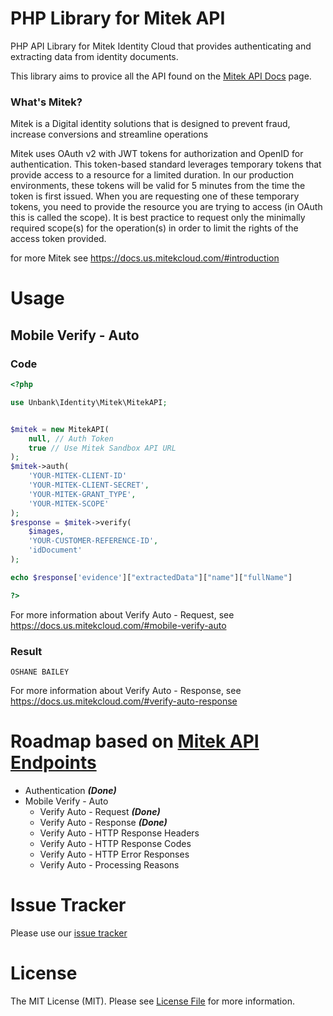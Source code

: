 # PHP Library for Mitek API
PHP API Library for Mitek Identity Cloud that provides authenticating and extracting data from identity documents. 

This library aims to provice all the API found on the [Mitek API Docs](https://docs.us.mitekcloud.com/#introduction) page.

### What's Mitek?
Mitek is a Digital identity solutions that is designed to prevent fraud, increase conversions and streamline operations

Mitek uses OAuth v2 with JWT tokens for authorization and OpenID for authentication. This token-based standard leverages temporary tokens that provide access to a resource for a limited duration. In our production environments, these tokens will be valid for 5 minutes from the time the token is first issued. When you are requesting one of these temporary tokens, you need to provide the resource you are trying to access (in OAuth this is called the scope). It is best practice to request only the minimally required scope(s) for the operation(s) in order to limit the rights of the access token provided.

for more Mitek see https://docs.us.mitekcloud.com/#introduction 

# Usage


## Mobile Verify - Auto

### Code

```php
<?php

use Unbank\Identity\Mitek\MitekAPI;


$mitek = new MitekAPI(
    null, // Auth Token
    true // Use Mitek Sandbox API URL
);
$mitek->auth(
    'YOUR-MITEK-CLIENT-ID'
    'YOUR-MITEK-CLIENT-SECRET',
    'YOUR-MITEK-GRANT_TYPE',
    'YOUR-MITEK-SCOPE'
);
$response = $mitek->verify(
    $images,
    'YOUR-CUSTOMER-REFERENCE-ID',
    'idDocument'
);

echo $response['evidence']["extractedData"]["name"]["fullName"]

?>
```

For more information about Verify Auto - Request, see
https://docs.us.mitekcloud.com/#mobile-verify-auto

### Result

```
OSHANE BAILEY
```


For more information about Verify Auto - Response, see
https://docs.us.mitekcloud.com/#verify-auto-response


# Roadmap based on [Mitek API Endpoints](https://docs.us.mitekcloud.com/#introduction)
- Authentication ***(Done)***
- Mobile Verify - Auto
    - Verify Auto - Request ***(Done)***
    - Verify Auto - Response ***(Done)***
    - Verify Auto - HTTP Response Headers
    - Verify Auto - HTTP Response Codes
    - Verify Auto - HTTP Error Responses
    - Verify Auto - Processing Reasons
<!-- - Mobile Fill - Auto
    - Fill Auto - Request
    - Fill Auto - Response
    - Fill Auto - HTTP Response Headers
    - Fill Auto - HTTP Response Codes
    - Fill Auto - Processing Reasons
    - Fill Auto - HTTP Error Responses
- Mobile Docs - Auto
    - Docs Auto - Request
    - Docs Auto - Response
    - Docs Auto - HTTP Response Headers
    - Docs Auto - HTTP Response Codes
    - Docs Auto - HTTP Error Responses -->





# Issue Tracker
Please use our [issue tracker](http://github.com/unbank/mitek-api/issuees)


# License

The MIT License (MIT). Please see [License File](LICENSE.md) for more information.
